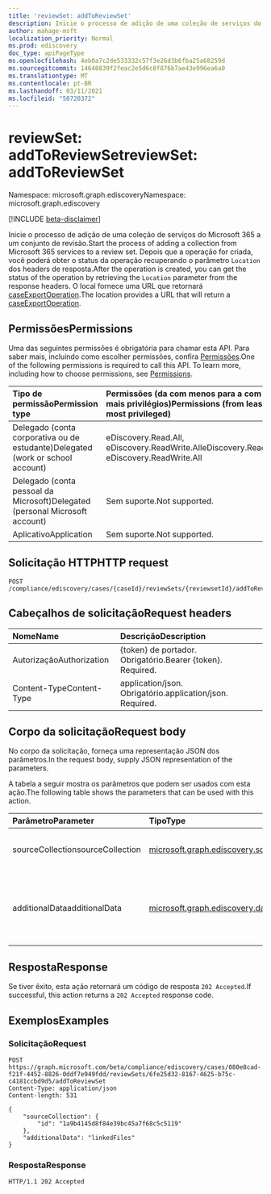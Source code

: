 ```yaml
---
title: 'reviewSet: addToReviewSet'
description: Inicie o processo de adição de uma coleção de serviços do Microsoft 365 a um conjunto de revisão.
author: mahage-msft
localization_priority: Normal
ms.prod: ediscovery
doc_type: apiPageType
ms.openlocfilehash: 4eb0a7c2de533332c57f3e26d3b6fba25a68259d
ms.sourcegitcommit: 14648839f2feac2e5d6c8f876b7ae43e996ea6a0
ms.translationtype: MT
ms.contentlocale: pt-BR
ms.lasthandoff: 03/11/2021
ms.locfileid: "50720372"
---
```

# <a name="reviewset-addtoreviewset"></a><span data-ttu-id="e60cb-103">reviewSet: addToReviewSet</span><span class="sxs-lookup"><span data-stu-id="e60cb-103">reviewSet: addToReviewSet</span></span>

<span data-ttu-id="e60cb-104">Namespace: microsoft.graph.ediscovery</span><span class="sxs-lookup"><span data-stu-id="e60cb-104">Namespace: microsoft.graph.ediscovery</span></span>

[!INCLUDE [beta-disclaimer](../../includes/beta-disclaimer.md)]

<span data-ttu-id="e60cb-105">Inicie o processo de adição de uma coleção de serviços do Microsoft 365 a um conjunto de revisão.</span><span class="sxs-lookup"><span data-stu-id="e60cb-105">Start the process of adding a collection from Microsoft 365 services to a review set.</span></span> <span data-ttu-id="e60cb-106">Depois que a operação for criada, você poderá obter o status da operação recuperando o parâmetro `Location` dos headers de resposta.</span><span class="sxs-lookup"><span data-stu-id="e60cb-106">After the operation is created, you can get the status of the operation by retrieving the `Location` parameter from the response headers.</span></span> <span data-ttu-id="e60cb-107">O local fornece uma URL que retornará [caseExportOperation](../resources/ediscovery-caseexportoperation.md).</span><span class="sxs-lookup"><span data-stu-id="e60cb-107">The location provides a URL that will return a [caseExportOperation](../resources/ediscovery-caseexportoperation.md).</span></span>

## <a name="permissions"></a><span data-ttu-id="e60cb-108">Permissões</span><span class="sxs-lookup"><span data-stu-id="e60cb-108">Permissions</span></span>

<span data-ttu-id="e60cb-p102">Uma das seguintes permissões é obrigatória para chamar esta API. Para saber mais, incluindo como escolher permissões, confira [Permissões](/graph/permissions-reference).</span><span class="sxs-lookup"><span data-stu-id="e60cb-p102">One of the following permissions is required to call this API. To learn more, including how to choose permissions, see [Permissions](/graph/permissions-reference).</span></span>

|<span data-ttu-id="e60cb-111">Tipo de permissão</span><span class="sxs-lookup"><span data-stu-id="e60cb-111">Permission type</span></span>|<span data-ttu-id="e60cb-112">Permissões (da com menos para a com mais privilégios)</span><span class="sxs-lookup"><span data-stu-id="e60cb-112">Permissions (from least to most privileged)</span></span>|
|:---|:---|
|<span data-ttu-id="e60cb-113">Delegado (conta corporativa ou de estudante)</span><span class="sxs-lookup"><span data-stu-id="e60cb-113">Delegated (work or school account)</span></span>|<span data-ttu-id="e60cb-114">eDiscovery.Read.All, eDiscovery.ReadWrite.All</span><span class="sxs-lookup"><span data-stu-id="e60cb-114">eDiscovery.Read.All, eDiscovery.ReadWrite.All</span></span>|
|<span data-ttu-id="e60cb-115">Delegado (conta pessoal da Microsoft)</span><span class="sxs-lookup"><span data-stu-id="e60cb-115">Delegated (personal Microsoft account)</span></span>|<span data-ttu-id="e60cb-116">Sem suporte.</span><span class="sxs-lookup"><span data-stu-id="e60cb-116">Not supported.</span></span>|
|<span data-ttu-id="e60cb-117">Aplicativo</span><span class="sxs-lookup"><span data-stu-id="e60cb-117">Application</span></span>|<span data-ttu-id="e60cb-118">Sem suporte.</span><span class="sxs-lookup"><span data-stu-id="e60cb-118">Not supported.</span></span>|

## <a name="http-request"></a><span data-ttu-id="e60cb-119">Solicitação HTTP</span><span class="sxs-lookup"><span data-stu-id="e60cb-119">HTTP request</span></span>

<!-- {
  "blockType": "ignored"
}
-->

``` http
POST /compliance/ediscovery/cases/{caseId}/reviewSets/{reviewsetId}/addToReviewSet
```

## <a name="request-headers"></a><span data-ttu-id="e60cb-120">Cabeçalhos de solicitação</span><span class="sxs-lookup"><span data-stu-id="e60cb-120">Request headers</span></span>

|<span data-ttu-id="e60cb-121">Nome</span><span class="sxs-lookup"><span data-stu-id="e60cb-121">Name</span></span>|<span data-ttu-id="e60cb-122">Descrição</span><span class="sxs-lookup"><span data-stu-id="e60cb-122">Description</span></span>|
|:---|:---|
|<span data-ttu-id="e60cb-123">Autorização</span><span class="sxs-lookup"><span data-stu-id="e60cb-123">Authorization</span></span>|<span data-ttu-id="e60cb-p103">{token} de portador. Obrigatório.</span><span class="sxs-lookup"><span data-stu-id="e60cb-p103">Bearer {token}. Required.</span></span>|
|<span data-ttu-id="e60cb-126">Content-Type</span><span class="sxs-lookup"><span data-stu-id="e60cb-126">Content-Type</span></span>|<span data-ttu-id="e60cb-p104">application/json. Obrigatório.</span><span class="sxs-lookup"><span data-stu-id="e60cb-p104">application/json. Required.</span></span>|

## <a name="request-body"></a><span data-ttu-id="e60cb-129">Corpo da solicitação</span><span class="sxs-lookup"><span data-stu-id="e60cb-129">Request body</span></span>

<span data-ttu-id="e60cb-130">No corpo da solicitação, forneça uma representação JSON dos parâmetros.</span><span class="sxs-lookup"><span data-stu-id="e60cb-130">In the request body, supply JSON representation of the parameters.</span></span>

<span data-ttu-id="e60cb-131">A tabela a seguir mostra os parâmetros que podem ser usados com esta ação.</span><span class="sxs-lookup"><span data-stu-id="e60cb-131">The following table shows the parameters that can be used with this action.</span></span>

|<span data-ttu-id="e60cb-132">Parâmetro</span><span class="sxs-lookup"><span data-stu-id="e60cb-132">Parameter</span></span>|<span data-ttu-id="e60cb-133">Tipo</span><span class="sxs-lookup"><span data-stu-id="e60cb-133">Type</span></span>|<span data-ttu-id="e60cb-134">Descrição</span><span class="sxs-lookup"><span data-stu-id="e60cb-134">Description</span></span>|
|:---|:---|:---|
|<span data-ttu-id="e60cb-135">sourceCollection</span><span class="sxs-lookup"><span data-stu-id="e60cb-135">sourceCollection</span></span>|[<span data-ttu-id="e60cb-136">microsoft.graph.ediscovery.sourceCollection</span><span class="sxs-lookup"><span data-stu-id="e60cb-136">microsoft.graph.ediscovery.sourceCollection</span></span>](../resources/ediscovery-sourcecollection.md)|<span data-ttu-id="e60cb-137">A ID da **sourceCollection**.</span><span class="sxs-lookup"><span data-stu-id="e60cb-137">The ID of the **sourceCollection**.</span></span>|
|<span data-ttu-id="e60cb-138">additionalData</span><span class="sxs-lookup"><span data-stu-id="e60cb-138">additionalData</span></span>|[<span data-ttu-id="e60cb-139">microsoft.graph.ediscovery.dataCollectionScope</span><span class="sxs-lookup"><span data-stu-id="e60cb-139">microsoft.graph.ediscovery.dataCollectionScope</span></span>](../resources/ediscovery-addtoreviewsetoperation.md#datacollectionscope-values)|<span data-ttu-id="e60cb-140">O **dataCollectionScope** que será incluído na coleção.</span><span class="sxs-lookup"><span data-stu-id="e60cb-140">The **dataCollectionScope** that will be included with the collection.</span></span>|

## <a name="response"></a><span data-ttu-id="e60cb-141">Resposta</span><span class="sxs-lookup"><span data-stu-id="e60cb-141">Response</span></span>

<span data-ttu-id="e60cb-142">Se tiver êxito, esta ação retornará um código de resposta `202 Accepted`.</span><span class="sxs-lookup"><span data-stu-id="e60cb-142">If successful, this action returns a `202 Accepted` response code.</span></span>

## <a name="examples"></a><span data-ttu-id="e60cb-143">Exemplos</span><span class="sxs-lookup"><span data-stu-id="e60cb-143">Examples</span></span>

### <a name="request"></a><span data-ttu-id="e60cb-144">Solicitação</span><span class="sxs-lookup"><span data-stu-id="e60cb-144">Request</span></span>

<!-- {
  "blockType": "request",
  "name": "reviewset_addtoreviewset"
}
-->

``` http
POST https://graph.microsoft.com/beta/compliance/ediscovery/cases/080e8cad-f21f-4452-8826-0ddf7e949fdd/reviewSets/6fe25d32-8167-4625-b75c-c4181ccbd9d5/addToReviewSet
Content-Type: application/json
Content-length: 531

{
    "sourceCollection": {
        "id": "1a9b4145d8f84e39bc45a7f68c5c5119"
    },
    "additionalData": "linkedFiles"
}
```

### <a name="response"></a><span data-ttu-id="e60cb-145">Resposta</span><span class="sxs-lookup"><span data-stu-id="e60cb-145">Response</span></span>

<!-- {
  "blockType": "response",
  "truncated": true
}
-->

``` http
HTTP/1.1 202 Accepted
```
